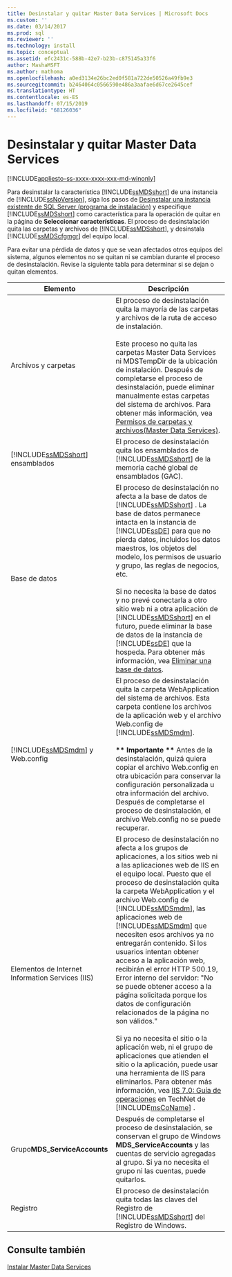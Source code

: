 ```yaml
---
title: Desinstalar y quitar Master Data Services | Microsoft Docs
ms.custom: ''
ms.date: 03/14/2017
ms.prod: sql
ms.reviewer: ''
ms.technology: install
ms.topic: conceptual
ms.assetid: efc2431c-588b-42e7-b23b-c875145a33f6
author: MashaMSFT
ms.author: mathoma
ms.openlocfilehash: a0ed3134e26bc2ed0f581a722de50526a49fb9e3
ms.sourcegitcommit: b2464064c0566590e486a3aafae6d67ce2645cef
ms.translationtype: HT
ms.contentlocale: es-ES
ms.lasthandoff: 07/15/2019
ms.locfileid: "68126036"
---
```

# <a name="uninstall-and-remove-master-data-services"></a>Desinstalar y quitar Master Data Services
[!INCLUDE[appliesto-ss-xxxx-xxxx-xxx-md-winonly](../../includes/appliesto-ss-xxxx-xxxx-xxx-md-winonly.md)]

  Para desinstalar la característica [!INCLUDE[ssMDSshort](../../includes/ssmdsshort-md.md)] de una instancia de [!INCLUDE[ssNoVersion](../../includes/ssnoversion-md.md)], siga los pasos de [Desinstalar una instancia existente de SQL Server &#40;programa de instalación&#41;](../../sql-server/install/uninstall-an-existing-instance-of-sql-server-setup.md) y especifique [!INCLUDE[ssMDSshort](../../includes/ssmdsshort-md.md)] como característica para la operación de quitar en la página de **Seleccionar características**. El proceso de desinstalación quita las carpetas y archivos de [!INCLUDE[ssMDSshort](../../includes/ssmdsshort-md.md)], y desinstala [!INCLUDE[ssMDScfgmgr](../../includes/ssmdscfgmgr-md.md)] del equipo local.  
  
 Para evitar una pérdida de datos y que se vean afectados otros equipos del sistema, algunos elementos no se quitan ni se cambian durante el proceso de desinstalación. Revise la siguiente tabla para determinar si se dejan o quitan elementos.  
  
|Elemento|Descripción|  
|----------|-----------------|  
|Archivos y carpetas|El proceso de desinstalación quita la mayoría de las carpetas y archivos de la ruta de acceso de instalación.<br /><br /> Este proceso no quita las carpetas Master Data Services ni MDSTempDir de la ubicación de instalación. Después de completarse el proceso de desinstalación, puede eliminar manualmente estas carpetas del sistema de archivos. Para obtener más información, vea [Permisos de carpetas y archivos&#40;Master Data Services&#41;](../../master-data-services/folder-and-file-permissions-master-data-services.md).|  
|[!INCLUDE[ssMDSshort](../../includes/ssmdsshort-md.md)] ensamblados|El proceso de desinstalación quita los ensamblados de [!INCLUDE[ssMDSshort](../../includes/ssmdsshort-md.md)] de la memoria caché global de ensamblados (GAC).|  
|Base de datos|El proceso de desinstalación no afecta a la base de datos de [!INCLUDE[ssMDSshort](../../includes/ssmdsshort-md.md)] . La base de datos permanece intacta en la instancia de [!INCLUDE[ssDE](../../includes/ssde-md.md)] para que no pierda datos, incluidos los datos maestros, los objetos del modelo, los permisos de usuario y grupo, las reglas de negocios, etc.<br /><br /> Si no necesita la base de datos y no prevé conectarla a otro sitio web ni a otra aplicación de [!INCLUDE[ssMDSshort](../../includes/ssmdsshort-md.md)] en el futuro, puede eliminar la base de datos de la instancia de [!INCLUDE[ssDE](../../includes/ssde-md.md)] que la hospeda. Para obtener más información, vea [Eliminar una base de datos](../../relational-databases/databases/delete-a-database.md).|  
|[!INCLUDE[ssMDSmdm](../../includes/ssmdsmdm-md.md)] y Web.config|El proceso de desinstalación quita la carpeta WebApplication del sistema de archivos. Esta carpeta contiene los archivos de la aplicación web y el archivo Web.config de [!INCLUDE[ssMDSmdm](../../includes/ssmdsmdm-md.md)].<br /><br /> **\*\* Importante \*\*** Antes de la desinstalación, quizá quiera copiar el archivo Web.config en otra ubicación para conservar la configuración personalizada u otra información del archivo. Después de completarse el proceso de desinstalación, el archivo Web.config no se puede recuperar.|  
|Elementos de Internet Information Services (IIS)|El proceso de desinstalación no afecta a los grupos de aplicaciones, a los sitios web ni a las aplicaciones web de IIS en el equipo local. Puesto que el proceso de desinstalación quita la carpeta WebApplication y el archivo Web.config de [!INCLUDE[ssMDSmdm](../../includes/ssmdsmdm-md.md)], las aplicaciones web de [!INCLUDE[ssMDSmdm](../../includes/ssmdsmdm-md.md)] que necesiten esos archivos ya no entregarán contenido. Si los usuarios intentan obtener acceso a la aplicación web, recibirán el error HTTP 500.19, Error interno del servidor: "No se puede obtener acceso a la página solicitada porque los datos de configuración relacionados de la página no son válidos."<br /><br /> Si ya no necesita el sitio o la aplicación web, ni el grupo de aplicaciones que atienden el sitio o la aplicación, puede usar una herramienta de IIS para eliminarlos. Para obtener más información, vea [IIS 7.0: Guía de operaciones](https://go.microsoft.com/fwlink/?LinkId=184885) en TechNet de [!INCLUDE[msCoName](../../includes/msconame-md.md)] .|  
|Grupo**MDS_ServiceAccounts**|Después de completarse el proceso de desinstalación, se conservan el grupo de Windows **MDS_ServiceAccounts** y las cuentas de servicio agregadas al grupo. Si ya no necesita el grupo ni las cuentas, puede quitarlos.|  
|Registro|El proceso de desinstalación quita todas las claves del Registro de [!INCLUDE[ssMDSshort](../../includes/ssmdsshort-md.md)] del Registro de Windows.|  
  
## <a name="see-also"></a>Consulte también  
 [Instalar Master Data Services](../../master-data-services/install-windows/install-master-data-services.md)  
  
  
